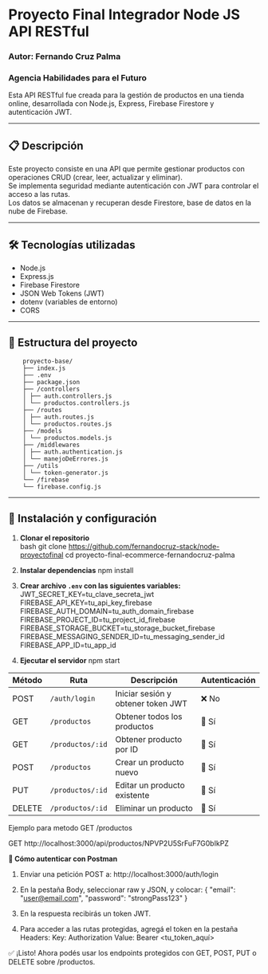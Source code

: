 # Proyecto Final Integrador Node JS API RESTful  
### Autor: Fernando Cruz Palma  
### Agencia Habilidades para el Futuro

Esta API RESTful fue creada para la gestión de productos en una tienda online, desarrollada con Node.js, Express, Firebase Firestore y autenticación JWT.

---

## 📋 Descripción

Este proyecto consiste en una API que permite gestionar productos con operaciones CRUD (crear, leer, actualizar y eliminar).  
Se implementa seguridad mediante autenticación con JWT para controlar el acceso a las rutas.  
Los datos se almacenan y recuperan desde Firestore, base de datos en la nube de Firebase.  

---

## 🛠 Tecnologías utilizadas

- Node.js  
- Express.js  
- Firebase Firestore  
- JSON Web Tokens (JWT)  
- dotenv (variables de entorno)  
- CORS  

---

## 📁 Estructura del proyecto
```
    proyecto-base/
    ├── index.js
    ├── .env
    ├── package.json
    ├── /controllers
    │ ├── auth.controllers.js
    │ └── productos.controllers.js
    ├── /routes
    │ ├── auth.routes.js
    │ └── productos.routes.js
    ├── /models
    │ └── productos.models.js
    ├── /middlewares
    │ ├── auth.authentication.js
    │ └── manejoDeErrores.js
    ├── /utils
    │ └── token-generator.js
    └── /firebase
    └── firebase.config.js
```

---

## 🚀 Instalación y configuración

1. **Clonar el repositorio**  
   bash
   git clone https://github.com/fernandocruz-stack/node-proyectofinal
   cd proyecto-final-ecommerce-fernandocruz-palma

2. **Instalar dependencias**
    npm install

3. **Crear archivo `.env` con las siguientes variables:**
    JWT_SECRET_KEY=tu_clave_secreta_jwt
    FIREBASE_API_KEY=tu_api_key_firebase
    FIREBASE_AUTH_DOMAIN=tu_auth_domain_firebase
    FIREBASE_PROJECT_ID=tu_project_id_firebase
    FIREBASE_STORAGE_BUCKET=tu_storage_bucket_firebase
    FIREBASE_MESSAGING_SENDER_ID=tu_messaging_sender_id
    FIREBASE_APP_ID=tu_app_id

4. **Ejecutar el servidor** 
    npm start

| Método | Ruta             | Descripción                        | Autenticación |
| ------ | ---------------- | ---------------------------------- | ------------- |
| POST   | `/auth/login`    | Iniciar sesión y obtener token JWT | ❌ No         |
| GET    | `/productos`     | Obtener todos los productos        | 🔐 Sí         |
| GET    | `/productos/:id` | Obtener producto por ID            | 🔐 Sí         |
| POST   | `/productos`     | Crear un producto nuevo            | 🔐 Sí         |
| PUT    | `/productos/:id` | Editar un producto existente      | 🔐 Sí         |
| DELETE | `/productos/:id` | Eliminar un producto               | 🔐 Sí         |

Ejemplo para metodo GET /productos

GET http://localhost:3000/api/productos/NPVP2U5SrFuF7G0bIkPZ


**🧪 Cómo autenticar con Postman**

1.  Enviar una petición POST a:
http://localhost:3000/auth/login

2.  En la pestaña Body, seleccionar raw y JSON, y colocar:
{
  "email": "user@email.com",
  "password": "strongPass123"
}

3. En la respuesta recibirás un token JWT.

4. Para acceder a las rutas protegidas, agregá el token en la pestaña Headers:
    Key: Authorization
    Value: Bearer <tu_token_aquí>

✅ ¡Listo! Ahora podés usar los endpoints protegidos con GET, POST, PUT o DELETE sobre /productos.